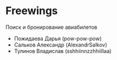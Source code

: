 # Freewings

Поиск и бронирование авиабилетов

+ Пожидаева Дарья (pow-pow-pow)
+ Сальков Александр (AlexandrSalkov)
+ Тулинов Владислав (sshhiinnzzhhiillaa)
